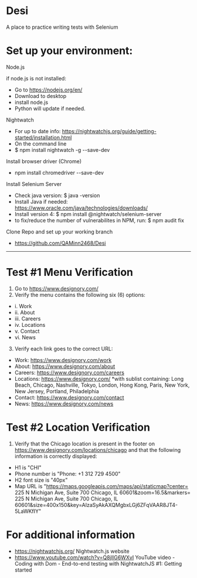 # Desi
A place to practice writing tests with Selenium

# Set up your environment:

Node.js

if node.js is not installed:
* Go to https://nodejs.org/en/
* Download to desktop
* install node.js
* Python will update if needed.

Nightwatch
* For up to date info: https://nightwatchjs.org/guide/getting-started/installation.html
* On the command line
* $ npm install nightwatch -g --save-dev

Install browser driver (Chrome)
* npm install chromedriver --save-dev

Install Selenium Server
* Check java version: $ java -version
* Install Java if needed: https://www.oracle.com/java/technologies/downloads/
* Install version 4: $ npm install @nightwatch/selenium-server     
* to fix/reduce the number of vulnerabilites in NPM, run: $ npm audit fix  

Clone Repo and set up your working branch
* https://github.com/QAMinn2468/Desi
  
----------------------------------------------------------------------------------------------------

# Test #1 Menu Verification

1. Go to https://www.designory.com/
2. Verify the menu contains the following six (6) options: 
* i. Work
* ii. About
* iii. Careers
* iv. Locations
* v. Contact
* vi. News
3. Verify each link goes to the correct URL:
* Work: https://www.designory.com/work
* About: https://www.designory.com/about
* Careers: https://www.designory.com/careers
* Locations: https://www.designory.com/  *with sublist containing: Long Beach, Chicago, Nashville, Tokyo, London, Hong Kong, Paris, New York, New Jersey, Portland, Philadelphia
* Contact: https://www.designory.com/contact
* News: https://www.designory.com/news

# Test #2 Location Verification

1.	Verify that the Chicago location is present in the footer on https://www.designory.com/locations/chicago and that the following information is correctly displayed: 
* H1 is "CHI"
* Phone number  is "Phone: +1 312 729 4500"
* H2 font size is "40px"
* Map URL is  "https://maps.googleapis.com/maps/api/staticmap?center= 225 N Michigan Ave, Suite 700 Chicago, IL 60601&zoom=16.5&markers= 225 N Michigan Ave, Suite 700 Chicago, IL 60601&size=400x150&key=AIzaSyAkAXQMgbxLGj6ZFqVAAR8JT4-5LaWKfIY"

# For additional information

* https://nightwatchjs.org/   Nightwatch.js website
* https://www.youtube.com/watch?v=Q8jIlG6WXvI   YouTube video - Coding with Dom - End-to-end testing with NightwatchJS #1: Getting started

          



